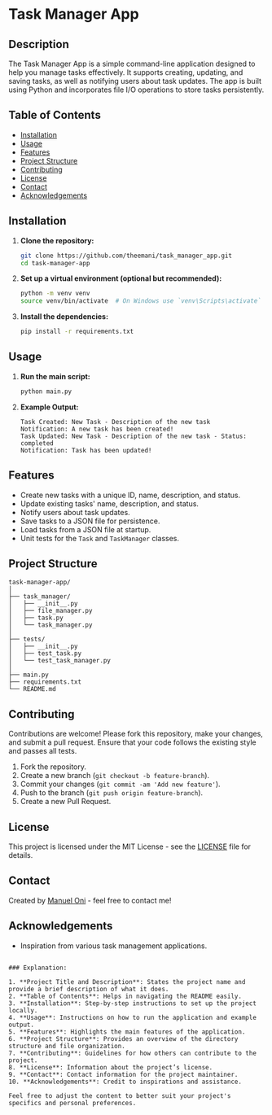 
# Task Manager App

## Description
The Task Manager App is a simple command-line application designed to help you manage tasks effectively. It supports creating, updating, and saving tasks, as well as notifying users about task updates. The app is built using Python and incorporates file I/O operations to store tasks persistently.

## Table of Contents
- [Installation](#installation)
- [Usage](#usage)
- [Features](#features)
- [Project Structure](#project-structure)
- [Contributing](#contributing)
- [License](#license)
- [Contact](#contact)
- [Acknowledgements](#acknowledgements)

## Installation

1. **Clone the repository:**
   ```bash
   git clone https://github.com/theemani/task_manager_app.git
   cd task-manager-app
   ```

2. **Set up a virtual environment (optional but recommended):**
   ```bash
   python -m venv venv
   source venv/bin/activate  # On Windows use `venv\Scripts\activate`
   ```

3. **Install the dependencies:**
   ```bash
   pip install -r requirements.txt
   ```

## Usage

1. **Run the main script:**
   ```bash
   python main.py
   ```

2. **Example Output:**
   ```
   Task Created: New Task - Description of the new task
   Notification: A new task has been created!
   Task Updated: New Task - Description of the new task - Status: completed
   Notification: Task has been updated!
   ```

## Features

- Create new tasks with a unique ID, name, description, and status.
- Update existing tasks' name, description, and status.
- Notify users about task updates.
- Save tasks to a JSON file for persistence.
- Load tasks from a JSON file at startup.
- Unit tests for the `Task` and `TaskManager` classes.

## Project Structure

```plaintext
task-manager-app/
│
├── task_manager/
│   ├── __init__.py
│   ├── file_manager.py
│   ├── task.py
│   └── task_manager.py
│
├── tests/
│   ├── __init__.py
│   ├── test_task.py
│   └── test_task_manager.py
│
├── main.py
├── requirements.txt
└── README.md
```

## Contributing

Contributions are welcome! Please fork this repository, make your changes, and submit a pull request. Ensure that your code follows the existing style and passes all tests.

1. Fork the repository.
2. Create a new branch (`git checkout -b feature-branch`).
3. Commit your changes (`git commit -am 'Add new feature'`).
4. Push to the branch (`git push origin feature-branch`).
5. Create a new Pull Request.

## License

This project is licensed under the MIT License - see the [LICENSE](LICENSE) file for details.

## Contact

Created by [Manuel Oni](https://github.com/theemani) - feel free to contact me!

## Acknowledgements

- Inspiration from various task management applications.
```

### Explanation:

1. **Project Title and Description**: States the project name and provide a brief description of what it does.
2. **Table of Contents**: Helps in navigating the README easily.
3. **Installation**: Step-by-step instructions to set up the project locally.
4. **Usage**: Instructions on how to run the application and example output.
5. **Features**: Highlights the main features of the application.
6. **Project Structure**: Provides an overview of the directory structure and file organization.
7. **Contributing**: Guidelines for how others can contribute to the project.
8. **License**: Information about the project’s license.
9. **Contact**: Contact information for the project maintainer.
10. **Acknowledgements**: Credit to inspirations and assistance.

Feel free to adjust the content to better suit your project's specifics and personal preferences.
